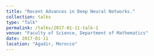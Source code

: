 ```yaml
---
title: "Recent Advances in Deep Neural Networks."
collection: talks
type: "Talk"
permalink: /talks/2017-01-11-talk-1
venue: "Faculty of Science, Department of Mathematics"
date: 2017-01-11
location: "Agadir, Morocco"
---
```

